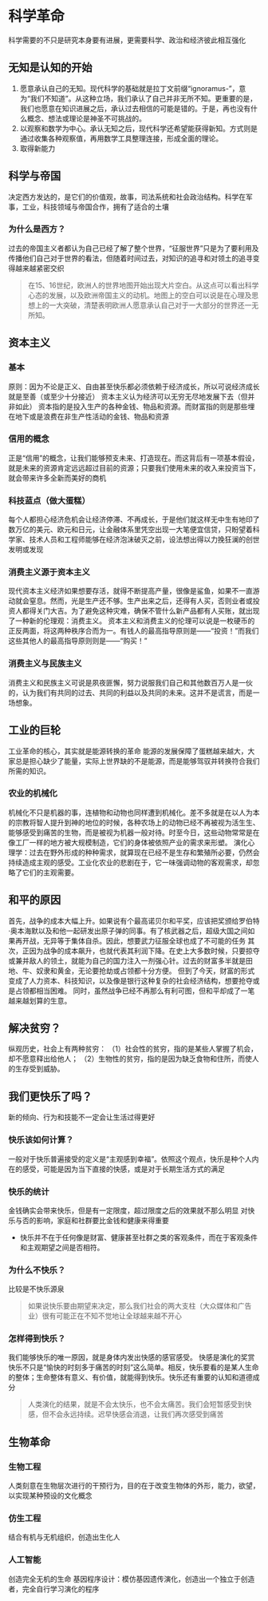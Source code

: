 # 科学革命
科学需要的不只是研究本身要有进展，更需要科学、政治和经济彼此相互强化
## 无知是认知的开始
1.  愿意承认自己的无知。现代科学的基础就是拉丁文前缀“ignoramus-”，意为“我们不知道”。从这种立场，我们承认了自己并非无所不知。更重要的是，我们也愿意在知识进展之后，承认过去相信的可能是错的。于是，再也没有什么概念、想法或理论是神圣不可挑战的。
2.  以观察和数学为中心。承认无知之后，现代科学还希望能获得新知。方式则是通过收集各种观察值，再用数学工具整理连接，形成全面的理论。
3.  取得新能力
## 科学与帝国
决定西方发达的，是它们的价值观，故事，司法系统和社会政治结构。科学在军事，工业，科技领域与帝国合作，拥有了适合的土壤
### 为什么是西方？
过去的帝国主义者都认为自己已经了解了整个世界，“征服世界”只是为了要利用及传播他们自己对于世界的看法，但随着时间过去，对知识的追寻和对领土的追寻变得越来越紧密交织
> 在15、16世纪，欧洲人的世界地图开始出现大片空白。从这点可以看出科学心态的发展，以及欧洲帝国主义的动机。地图上的空白可以说是在心理及思想上的一大突破，清楚表明欧洲人愿意承认自己对于一大部分的世界还一无所知。

## 资本主义
### 基本
原则：因为不论是正义、自由甚至快乐都必须依赖于经济成长，所以可说经济成长就是至善（或至少十分接近）
 资本主义认为经济可以无穷无尽地发展下去（但并非如此）
资本指的是投入生产的各种金钱、物品和资源。而财富指的则是那些埋在地下或是浪费在非生产性活动的金钱、物品和资源
### 信用的概念
正是“信用”的概念，让我们能够预支未来、打造现在。而这背后有一项基本假设，就是未来的资源肯定远远超过目前的资源；只要我们使用未来的收入来投资当下，就会带来许多全新而美好的商机
### 科技蓝点（做大蛋糕）
每个人都担心经济危机会让经济停滞、不再成长，于是他们就这样无中生有地印了数万亿的美元、欧元和日元，让金融体系里凭空出现一大笔便宜信贷，只盼望着科学家、技术人员和工程师能够在经济泡沫破灭之前，设法想出得以力挽狂澜的创世发明或发现
### 消费主义源于资本主义
现代资本主义经济如果想要存活，就得不断提高产量，很像是鲨鱼，如果不一直游动就会窒息。然而，光是生产还不够。生产出来之后，还得有人买，否则业者或投资人都得关门大吉。为了避免这种灾难，确保不管什么新产品都有人买账，就出现了一种新的伦理观：消费主义。
资本主义和消费主义的伦理可以说是一枚硬币的正反两面，将这两种秩序合而为一。有钱人的最高指导原则是——“投资！”而我们这些其他人的最高指导原则则是——“购买！”
### 消费主义与民族主义
消费主义和民族主义可说是夙夜匪懈，努力说服我们自己和其他数百万人是一伙的，认为我们有共同的过去、共同的利益以及共同的未来。这并不是谎言，而是一场想象。
## 工业的巨轮
工业革命的核心，其实就是能源转换的革命
能源的发展保障了蛋糕越来越大，大家总是担心缺少了能量，实际上世界缺的不是能源，而是能够驾驭并转换符合我们所需的知识。
### 农业的机械化
机械化不只是机器的事，连植物和动物也同样遭到机械化。差不多就是在以人为本的宗教将智人提升到神的地位的时候，各种农场上的动物已经不再被视为活生生、能够感受到痛苦的生物，而是被视为机器一般对待。时至今日，这些动物常常是在像工厂一样的地方被大规模制造，它们的身体被依照产业的需求来形塑。
演化心理学：过去在野外形成的种种需求，就算现在已经不是生存和繁殖所必要，仍然会持续造成主观的感受。工业化农业的悲剧在于，它一味强调动物的客观需求，却忽略了它们的主观需要。
## 和平的原因
首先，战争的成本大幅上升。如果说有个最高诺贝尔和平奖，应该把奖颁给罗伯特·奥本海默以及和他一起研发出原子弹的同事。有了核武器之后，超级大国之间如果再开战，无异等于集体自杀。因此，想要武力征服全球也成了不可能的任务
其次，正因为战争的成本飙升，也就代表其利润下降。在史上大多数时候，只要掠夺或兼并敌人的领土，就能为自己的国力注入一剂强心针。过去的财富多半就是田地、牛、奴隶和黄金，无论要抢劫或占领都十分方便。
但到了今天，财富的形式变成了人力资本、科技知识，以及像是银行这种复杂的社会经济结构，想要抢夺或是占领都相当困难。
同时，虽然战争已经不再那么有利可图，但和平却成了一笔越来越划算的生意。
## 解决贫穷？
纵观历史，社会上有两种贫穷：
（1）社会性的贫穷，指的是某些人掌握了机会，却不愿意释出给他人；
（2）生物性的贫穷，指的是因为缺乏食物和住所，而使人的生存受到威胁。
## 我们更快乐了吗？
新的倾向、行为和技能不一定会让生活过得更好
### 快乐该如何计算？
一般对于快乐普遍接受的定义是“主观感到幸福”。依照这个观点，快乐是种个人内在的感受，可能是因为当下直接的快感，或是对于长期生活方式的满足
### 快乐的统计
金钱确实会带来快乐，但是有一定限度，超过限度之后的效果就不那么明显
对快乐与否的影响，家庭和社群要比金钱和健康来得重要
* 快乐并不在于任何像是财富、健康甚至社群之类的客观条件，而在于客观条件和主观期望之间是否相符。
### 为什么不快乐？
比较是不快乐源泉
> 如果说快乐要由期望来决定，那么我们社会的两大支柱（大众媒体和广告业）很有可能正在不知不觉地让全球越来越不开心
### 怎样得到快乐？
我们能够快乐的唯一原因，就是身体内发出快感的感官感受。
快感是演化的奖赏
快乐不只是“愉快的时刻多于痛苦的时刻”这么简单。相反，快乐要看的是某人生命的整体；生命整体有意义、有价值，就能得到快乐。快乐还有重要的认知和道德成分
> 人类演化的结果，就是不会太快乐，也不会太痛苦。我们会短暂感受到快感，但不会永远持续。迟早快感会消退，让我们再次感受到痛苦
## 生物革命
### 生物工程
人类刻意在生物层次进行的干预行为，目的在于改变生物体的外形，能力，欲望，以实现某种预设的文化概念
### 仿生工程
结合有机与无机组织，创造出生化人
### 人工智能
创造完全无机的生命
基因程序设计：模仿基因遗传演化，创造出一个独立于创造者，完全自行学习演化的程序
